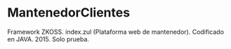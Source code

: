 # MantenedorClientes


Framework ZKOSS. index.zul (Plataforma web de mantenedor). Codificado en JAVA. 2015. Solo prueba.
